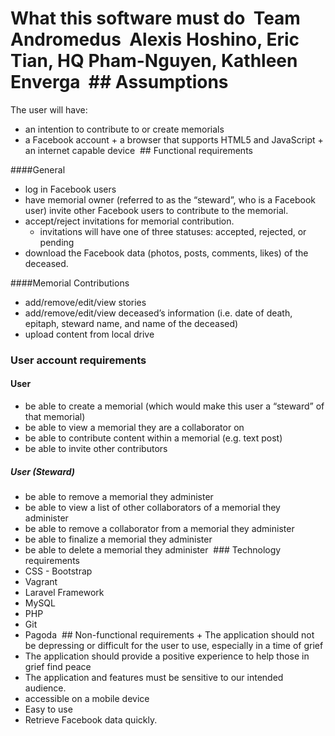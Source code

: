 # What this software must do  Team Andromedus  Alexis Hoshino, Eric Tian, HQ Pham-Nguyen, Kathleen Enverga  ## Assumptions

The user will have:
+ an intention to contribute to or create memorials
+ a Facebook account + a browser that supports HTML5 and JavaScript + an internet capable device  ## Functional requirements

####General
+ log in Facebook users 
+ have memorial owner (referred to as the “steward”, who is a Facebook user) invite other Facebook users to contribute to the memorial.
+ accept/reject invitations for memorial contribution.
	- invitations will have one of three statuses: accepted, rejected, or pending
+ download the Facebook data (photos, posts, comments, likes) of the deceased.

####Memorial Contributions
+ add/remove/edit/view stories
+ add/remove/edit/view deceased’s information (i.e. date of death, epitaph, steward name, and name of the deceased)
+ upload content from local drive

### User account requirements
#### User
+ be able to create a memorial (which would make this user a “steward” of that memorial)
+ be able to view a memorial they are a collaborator on
+ be able to contribute content within a memorial (e.g. text post)
+ be able to invite other contributors

##### User (Steward)
+ be able to remove a memorial they administer
+ be able to view a list of other collaborators of a memorial they administer
+ be able to remove a collaborator from a memorial they administer
+ be able to finalize a memorial they administer
+ be able to delete a memorial they administer
 ### Technology requirements
+ CSS - Bootstrap
+ Vagrant
+ Laravel Framework
+ MySQL
+ PHP
+ Git
+ Pagoda
 ## Non-functional requirements + The application should not be depressing or difficult for the user to use, especially in a time of grief
+ The application should provide a positive experience to help those in grief find peace
+ The application and features must be sensitive to our intended audience.
+ accessible on a mobile device
+ Easy to use
+ Retrieve Facebook data quickly.

